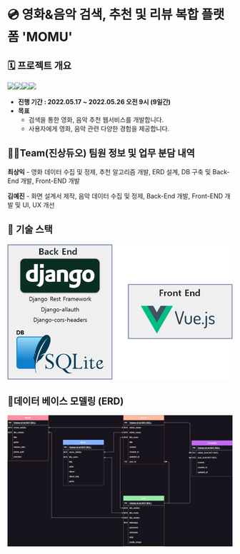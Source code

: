 # 💿 영화&음악 검색, 추천 및 리뷰 복합 플랫폼 'MOMU'

## 🗓️ 프로젝트 개요

<img src ="https://img.shields.io/badge/service-Web-red"></img><img src ="https://img.shields.io/badge/frontend-Vue-green"></img><img src ="https://img.shields.io/badge/backend-Django-092E20"></img><img src ="https://img.shields.io/badge/Database-Sqlite-003B57"></img>

- **진행 기간 : 2022.05.17 ~ 2022.05.26 오전 9시 (9일간)**
- **목표** 
  - 검색을 통한 영화, 음악 추천 웹서비스를 개발합니다.
  - 사용자에게 영화, 음악 관련 다양한 경험을 제공합니다.
  
  

## 👨‍💻Team(진상듀오) 팀원 정보 및 업무 분담 내역

**최상익** - 영화 데이터 수집 및 정제, 추천 알고리즘 개발, ERD 설계, DB 구축 및 Back-End 개발, Front-END 개발

**김예진** - 화면 설계서 제작, 음악 데이터 수집 및 정제, Back-End 개발, Front-END 개발 및 UI, UX 개선



## 🎨 기술 스택

![image-20220526173958331.png](https://github.com/kongji9847/MTX/blob/master/README.assets/image-20220526173958331.png?raw=true)



## 🦩데이터 베이스 모델링 (ERD)

![](README_assets/2023-06-15-01-33-43-image.png)
